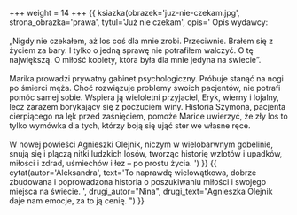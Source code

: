 +++
weight = 14
+++
{{ ksiazka(obrazek='juz-nie-czekam.jpg', strona_obrazka='prawa', tytul='Już nie czekam', opis='
Opis wydawcy:<br/><br/>
„Nigdy nie czekałem, aż los coś dla mnie zrobi. Przeciwnie. Brałem się z życiem za bary. I tylko o jedną sprawę nie potrafiłem walczyć. O tę największą. O miłość kobiety, która była dla mnie jedyna na świecie”.<br/><br/>
Marika prowadzi prywatny gabinet psychologiczny. Próbuje stanąć na nogi po śmierci męża. Choć rozwiązuje problemy swoich pacjentów, nie potrafi pomóc samej sobie. Wspiera ją wieloletni przyjaciel, Eryk, wierny i lojalny, lecz zarazem borykający się z poczuciem winy. Historia Szymona, pacjenta cierpiącego na lęk przed zaśnięciem, pomoże Marice uwierzyć, że zły los to tylko wymówka dla tych, którzy boją się ująć ster we własne ręce. <br/><br/>W nowej powieści Agnieszki Olejnik, niczym w wielobarwnym gobelinie, snują się i plączą nitki ludzkich losów, tworząc historię wzlotów i upadków, miłości i zdrad, uśmiechów i łez – po prostu życia.
') }}
{{ cytat(autor='Aleksandra', text='To naprawdę wielowątkowa, dobrze zbudowana i poprowadzona historia o poszukiwaniu miłości i swojego miejsca na świecie. ', drugi_autor="Nina", drugi_text="Agnieszka Olejnik daje nam emocje, za to ją cenię. ") }}